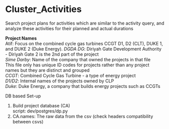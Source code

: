 # Cluster_Activities
Search project plans for activities which are similar to the activity query, and analyze these activities for their planned and actual durations

**Project Names**  
Atif: Focus on the combined cycle gas turbines CCGT D1, D2 (CLT), DUKE 1, and DUKE 2 (Duke Energy).
*DGDA DG*: Diriyah Gate Development Authority - Diriyah Gate 2 is the 2nd part of the project  
*Sime Darby*: Name of the company that owned the projects in that file  
This file only has unique ID codes for projects rather than any project names but they are distinct and grouped  
*CCGT*: Combined Cycle Gas Turbine - a type of energy project  
*D1/D2*: Internal names of the projects owned by CLP  
*Duke*: Duke Energy, a company that builds energy projects such as CCGTs  

DB based Set-up  
1. Build project database (CA)  
script: dev/postgres/dp.py
2. CA.names: The raw data from the csv (check headers compatibility between csvs)
